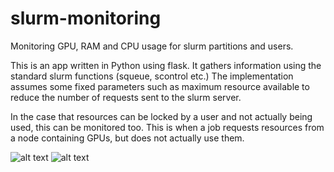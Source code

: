 # slurm-monitoring
Monitoring GPU, RAM and CPU usage for slurm partitions and users.

This is an app written in Python using flask. It gathers information using the standard slurm functions (squeue, scontrol etc.)
The implementation assumes some fixed parameters such as maximum resource available to reduce  the number of requests sent to the slurm server.

In the case that resources can be locked by a user and not actually being used, this can be monitored too. This is when a job requests resources from a node containing GPUs, but does not actually use them.

![alt text](https://github.com/Ieremie/slurm-monitoring/blob/main/media/front-end-example-1.png)
![alt text](https://github.com/Ieremie/slurm-monitoring/blob/main/media/front-end-example-0.png)
